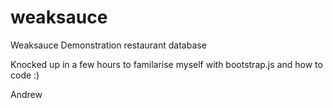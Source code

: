 # weaksauce
Weaksauce Demonstration restaurant database

Knocked up in a few hours to familarise myself with bootstrap.js and how to code :)

Andrew

